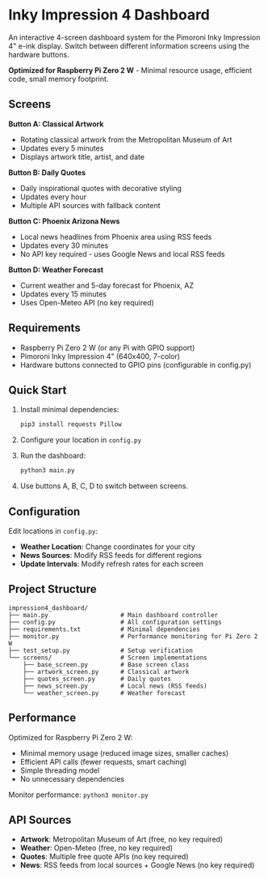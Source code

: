 # Inky Impression 4 Dashboard

An interactive 4-screen dashboard system for the Pimoroni Inky Impression 4" e-ink display. Switch between different information screens using the hardware buttons.

**Optimized for Raspberry Pi Zero 2 W** - Minimal resource usage, efficient code, small memory footprint.

## Screens

**Button A: Classical Artwork**
- Rotating classical artwork from the Metropolitan Museum of Art
- Updates every 5 minutes
- Displays artwork title, artist, and date

**Button B: Daily Quotes**
- Daily inspirational quotes with decorative styling
- Updates every hour
- Multiple API sources with fallback content

**Button C: Phoenix Arizona News**
- Local news headlines from Phoenix area using RSS feeds
- Updates every 30 minutes
- No API key required - uses Google News and local RSS feeds

**Button D: Weather Forecast**
- Current weather and 5-day forecast for Phoenix, AZ
- Updates every 15 minutes
- Uses Open-Meteo API (no key required)

## Requirements

- Raspberry Pi Zero 2 W (or any Pi with GPIO support)
- Pimoroni Inky Impression 4" (640x400, 7-color)
- Hardware buttons connected to GPIO pins (configurable in config.py)

## Quick Start

1. Install minimal dependencies:
   ```bash
   pip3 install requests Pillow
   ```

2. Configure your location in `config.py`

3. Run the dashboard:
   ```bash
   python3 main.py
   ```

4. Use buttons A, B, C, D to switch between screens.

## Configuration

Edit locations in `config.py`:

- **Weather Location**: Change coordinates for your city
- **News Sources**: Modify RSS feeds for different regions
- **Update Intervals**: Modify refresh rates for each screen

## Project Structure

```
impression4_dashboard/
├── main.py                    # Main dashboard controller
├── config.py                  # All configuration settings
├── requirements.txt           # Minimal dependencies  
├── monitor.py                 # Performance monitoring for Pi Zero 2 W
├── test_setup.py              # Setup verification
└── screens/                   # Screen implementations
    ├── base_screen.py         # Base screen class
    ├── artwork_screen.py      # Classical artwork
    ├── quotes_screen.py       # Daily quotes
    ├── news_screen.py         # Local news (RSS feeds)
    └── weather_screen.py      # Weather forecast
```

## Performance

Optimized for Raspberry Pi Zero 2 W:
- Minimal memory usage (reduced image sizes, smaller caches)
- Efficient API calls (fewer requests, smart caching)
- Simple threading model
- No unnecessary dependencies

Monitor performance: `python3 monitor.py`

## API Sources

- **Artwork**: Metropolitan Museum of Art (free, no key required)
- **Weather**: Open-Meteo (free, no key required)
- **Quotes**: Multiple free quote APIs (no key required)
- **News**: RSS feeds from local sources + Google News (no key required)
